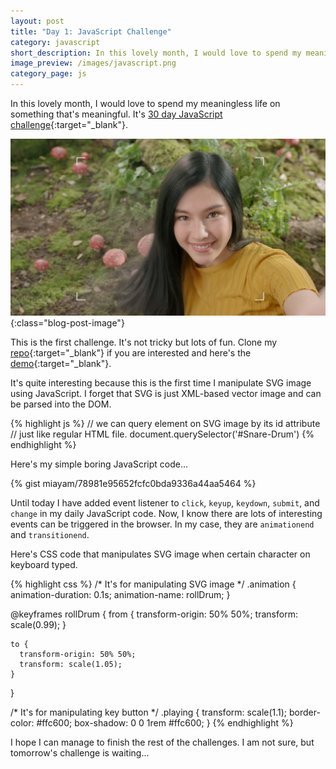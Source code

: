 ```yaml
---
layout: post
title: "Day 1: JavaScript Challenge"
category: javascript
short_description: In this lovely month, I would love to spend my meaningless life on something that's meaningful. It's 30 day JavaScript challenge.
image_preview: /images/javascript.png
category_page: js
---
```


In this lovely month, I would love to spend my meaningless life on something
that's meaningful. It's
[30 day JavaScript challenge](https://javascript30.com/){:target="_blank"}.

![Lala Larissa](/images/lovely_month.jpg){:class="blog-post-image"}

This is the first challenge. It's not tricky but lots of fun.
Clone my [repo](https://github.com/miayam/js30){:target="_blank"}
if you are interested and here's the [demo](/demo_day1){:target="_blank"}.

It's quite interesting because this is the first time I manipulate SVG image
using JavaScript. I forget that SVG is just XML-based vector image and can be
parsed into the DOM.

{% highlight js %}
  // we can query element on SVG image by its id attribute
  // just like regular HTML file.
  document.querySelector('#Snare-Drum')
{% endhighlight %}

Here's my simple boring JavaScript code...

{% gist miayam/78981e95652fcfc0bda9336a44aa5464 %}

Until today I have added event listener to `click`, `keyup`, `keydown`,
`submit`, and `change` in my daily JavaScript code. Now, I know there are
lots of interesting events can be triggered in the browser. In my case,
they are `animationend` and `transitionend`.

Here's CSS code that manipulates SVG image when certain character on
keyboard typed.

{% highlight css %}
  /* It's for manipulating SVG image */
  .animation {
    animation-duration: 0.1s;
    animation-name: rollDrum;
  }

  @keyframes rollDrum {
    from {
      transform-origin: 50% 50%;
      transform: scale(0.99);
    }

    to {
      transform-origin: 50% 50%;
      transform: scale(1.05);
    }
  }

  /* It's for manipulating key button */
  .playing {
    transform: scale(1.1);
    border-color: #ffc600;
    box-shadow: 0 0 1rem #ffc600;
  }
{% endhighlight %}

I hope I can manage to finish the rest of the
challenges. I am not sure, but tomorrow's challenge is waiting...
